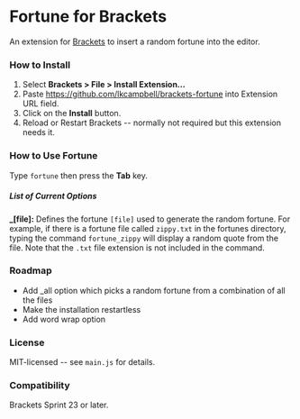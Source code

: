 # Fortune for Brackets
An extension for [Brackets](https://github.com/adobe/brackets/) to insert a
random fortune into the editor.

### How to Install
1. Select **Brackets > File > Install Extension...**
2. Paste https://github.com/lkcampbell/brackets-fortune into Extension URL field.
3. Click on the **Install** button.
4. Reload or Restart Brackets -- normally not required but this extension
needs it.

### How to Use Fortune
Type `fortune` then press the **Tab** key.

##### List of Current Options
**_[file]:** Defines the fortune `[file]` used to generate the random
fortune.  For example, if there is a fortune file called `zippy.txt` in the fortunes
directory, typing the command `fortune_zippy` will display a random quote from the
file.  Note that the `.txt` file extension is not included in the command.

### Roadmap
* Add _all option which picks a random fortune from a combination of all the files
* Make the installation restartless
* Add word wrap option

### License
MIT-licensed -- see `main.js` for details.

### Compatibility
Brackets Sprint 23 or later.
